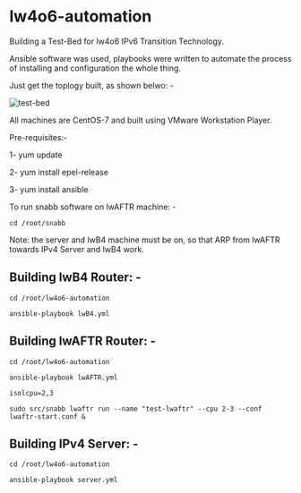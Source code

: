 # lw4o6-automation

Building a Test-Bed for lw4o6 IPv6 Transition Technology.

Ansible software was used, playbooks were written to automate the process of installing and configuration the whole thing.

Just get the toplogy built, as shown belwo: -





![test-bed](https://user-images.githubusercontent.com/45686881/193809234-a9ccf9fd-67e5-4ed4-8ede-4b61d0d26141.png)




All machines are CentOS-7 and built using VMware Workstation Player.

Pre-requisites:-

1- yum update

2- yum install epel-release

3- yum install ansible


To run snabb software on lwAFTR machine: -

``
cd /root/snabb
``


Note: the server and lwB4 machine must be on, so that ARP from lwAFTR towards IPv4 Server and lwB4 work.



## Building lwB4 Router: -

``
cd /root/lw4o6-automation
``


``
ansible-playbook lwB4.yml
``



## Building lwAFTR Router: -

``
cd /root/lw4o6-automation
``


``
ansible-playbook lwAFTR.yml
``

``
isolcpu=2,3
``

``
sudo src/snabb lwaftr run --name "test-lwaftr" --cpu 2-3 --conf lwaftr-start.conf &
``



## Building IPv4 Server: -


``
cd /root/lw4o6-automation
``

``
ansible-playbook server.yml
``



